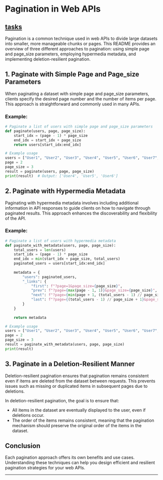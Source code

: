 # Pagination in Web APIs
[tasks](https://drive.google.com/file/d/1rsjkfFiLmghBRT2dm5YRoSDvP7d5X6Zj/view?usp=drive_link)
---

Pagination is a common technique used in web APIs to divide large datasets into smaller, more manageable chunks or pages. This README provides an overview of three different approaches to pagination: using simple page and page_size parameters, employing hypermedia metadata, and implementing deletion-resilient pagination.

## 1. Paginate with Simple Page and Page_size Parameters

When paginating a dataset with simple page and page_size parameters, clients specify the desired page number and the number of items per page. This approach is straightforward and commonly used in many APIs.

### Example:

```python
# Paginate a list of users with simple page and page_size parameters
def paginate(users, page, page_size):
    start_idx = (page - 1) * page_size
    end_idx = start_idx + page_size
    return users[start_idx:end_idx]

# Example usage
users = ["User1", "User2", "User3", "User4", "User5", "User6", "User7", "User8", "User9", "User10"]
page = 2
page_size = 3
result = paginate(users, page, page_size)
print(result)  # Output: ['User4', 'User5', 'User6']
```

## 2. Paginate with Hypermedia Metadata

Paginating with hypermedia metadata involves including additional information in API responses to guide clients on how to navigate through paginated results. This approach enhances the discoverability and flexibility of the API.

### Example:

```python
# Paginate a list of users with hypermedia metadata
def paginate_with_metadata(users, page, page_size):
    total_users = len(users)
    start_idx = (page - 1) * page_size
    end_idx = min(start_idx + page_size, total_users)
    paginated_users = users[start_idx:end_idx]
    
    metadata = {
        "users": paginated_users,
        "_links": {
            "first": f"?page=1&page_size={page_size}",
            "prev": f"?page={max(page - 1, 1)}&page_size={page_size}",
            "next": f"?page={min(page + 1, (total_users - 1) // page_size + 1)}&page_size={page_size}",
            "last": f"?page={(total_users - 1) // page_size + 1}&page_size={page_size}"
        }
    }
    
    return metadata

# Example usage
users = ["User1", "User2", "User3", "User4", "User5", "User6", "User7", "User8", "User9", "User10"]
page = 2
page_size = 3
result = paginate_with_metadata(users, page, page_size)
print(result)
```

## 3. Paginate in a Deletion-Resilient Manner

Deletion-resilient pagination ensures that pagination remains consistent even if items are deleted from the dataset between requests. This prevents issues such as missing or duplicated items in subsequent pages due to deletions.

In deletion-resilient pagination, the goal is to ensure that:  
- All items in the dataset are eventually displayed to the user, even if deletions occur.
- The order of the items remains consistent, meaning that the pagination mechanism should preserve the original order of the items in the dataset.

## Conclusion

Each pagination approach offers its own benefits and use cases. Understanding these techniques can help you design efficient and resilient pagination strategies for your web APIs.

---

